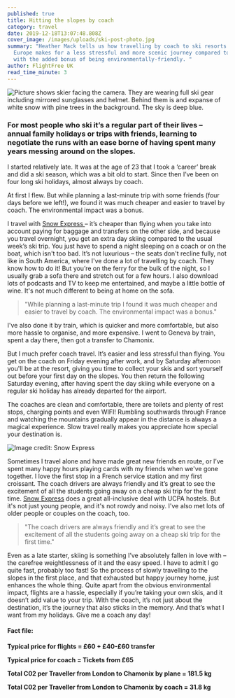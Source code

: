 ```yaml
---
published: true
title: Hitting the slopes by coach
category: travel
date: 2019-12-18T13:07:48.808Z
cover_image: /images/uploads/ski-post-photo.jpg
summary: "Heather Mack tells us how travelling by coach to ski resorts across
  Europe makes for a less stressful and more scenic journey compared to flying,
  with the added bonus of being environmentally-friendly. "
author: FlightFree UK
read_time_minute: 3
---
```

![Picture shows skier facing the camera. They are wearing full ski gear including mirrored sunglasses and helmet. Behind them is and expanse of white snow with pine trees in the background. The sky is deep blue. ](/images/uploads/ski-post-photo.jpg)

### For most people who ski it’s a regular part of their lives – annual family holidays or trips with friends, learning to negotiate the runs with an ease borne of having spent many years messing around on the slopes.

 I started relatively late. It was at the age of 23 that I took a ‘career’ break and did a ski season, which was a bit old to start. Since then I’ve been on four long ski holidays, almost always by coach. 

At first I flew. But while planning a last-minute trip with some friends (four days before we left!), we found it was much cheaper and easier to travel by coach. The environmental impact was a bonus.

I travel with [Snow Express ](https://www.snowexpress.co.uk/home)– it’s cheaper than flying when you take into account paying for baggage and transfers on the other side, and because you travel overnight, you get an extra day skiing compared to the usual week’s ski trip. You just have to spend a night sleeping on a coach or on the boat, which isn't too bad. It’s not luxurious – the seats don't recline fully, not like in South America, where I've done a lot of travelling by coach. They know how to do it! But you’re on the ferry for the bulk of the night, so I usually grab a sofa there and stretch out for a few hours. I also download lots of podcasts and TV to keep me entertained, and maybe a little bottle of wine. It's not much different to being at home on the sofa.

> "While planning a last-minute trip I found it was much cheaper and easier to travel by coach. The environmental impact was a bonus."

I've also done it by train, which is quicker and more comfortable, but also more hassle to organise, and more expensive. I went to Geneva by train, spent a day there, then got a transfer to Chamonix.

But I much prefer coach travel. It’s easier and less stressful than flying. You get on the coach on Friday evening after work, and by Saturday afternoon you'll be at the resort, giving you time to collect your skis and sort yourself out before your first day on the slopes. You then return the following Saturday evening, after having spent the day skiing while everyone on a regular ski holiday has already departed for the airport. 

The coaches are clean and comfortable, there are toilets and plenty of rest stops, charging points and even WIFI! Rumbling southwards through France and watching the mountains gradually appear in the distance is always a magical experience. Slow travel really makes you appreciate how special your destination is. 

![](/images/uploads/about_se_730x235.jpg "Image credit: Snow Express ")

Sometimes I travel alone and have made great new friends en route, or I’ve spent many happy hours playing cards with my friends when we've gone together. I love the first stop in a French service station and my first croissant. The coach drivers are always friendly and it’s great to see the excitement of all the students going away on a cheap ski trip for the first time. [Snow Express](https://www.snowexpress.co.uk/home) does a great all-inclusive deal with UCPA hostels. But it's not just young people, and it's not rowdy and noisy. I've also met lots of older people or couples on the coach, too.

> "The coach drivers are always friendly and it’s great to see the excitement of all the students going away on a cheap ski trip for the first time."

Even as a late starter, skiing is something I’ve absolutely fallen in love with – the carefree weightlessness of it and the easy speed. I have to admit I go quite fast, probably too fast! So the process of slowly travelling to the slopes in the first place, and that exhausted but happy journey home, just enhances the whole thing. Quite apart from the obvious environmental impact, flights are a hassle, especially if you’re taking your own skis, and it doesn’t add value to your trip. With the coach, it’s not just about the destination, it’s the journey that also sticks in the memory. And that’s what I want from my holidays. Give me a coach any day!

#### Fact file: 

**Typical price for flights = £60 + £40-£60 transfer**

**Typical price for coach = Tickets from £65** 

**Total C02 per Traveller from London to Chamonix by plane = 181.5 kg** 

**Total C02 per Traveller from London to Chamonix by coach = 31.8 kg**